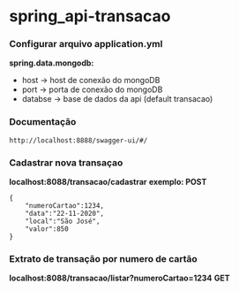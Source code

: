 # spring_api-transacao

### Configurar arquivo application.yml

**spring.data.mongodb:**
 - host -> host de conexão do mongoDB  
 - port -> porta de conexão do mongoDB  
 - databse -> base de dados da api (default transacao)  

### Documentação 
	http://localhost:8888/swagger-ui/#/  
  
### Cadastrar nova transaçao
**localhost:8088/transacao/cadastrar**
**exemplo: POST**
```
{
	"numeroCartao":1234,
	"data":"22-11-2020",
	"local":"São José",
	"valor":850
}
```

### Extrato de transação por numero de cartão
**localhost:8088/transacao/listar?numeroCartao=1234**
**GET**
